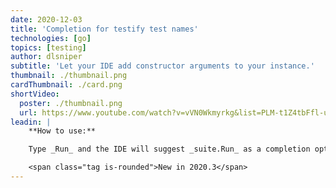```yaml
---
date: 2020-12-03
title: 'Completion for testify test names'
technologies: [go]
topics: [testing]
author: dlsniper
subtitle: 'Let your IDE add constructor arguments to your instance.'
thumbnail: ./thumbnail.png
cardThumbnail: ./card.png
shortVideo:
  poster: ./thumbnail.png
  url: https://www.youtube.com/watch?v=vVN0Wkmyrkg&list=PLM-t1Z4tbFfl-umlMg_ND7gW9rGjTDzKt&index=6
leadin: |
    **How to use:**

    Type _Run_ and the IDE will suggest _suite.Run_ as a completion option. When you select that, the IDE will automatically complete the line to _suite.Run(t, |)_. You can then start typing the testify suite name at the caret position, _|_

    <span class="tag is-rounded">New in 2020.3</span>
---
```

